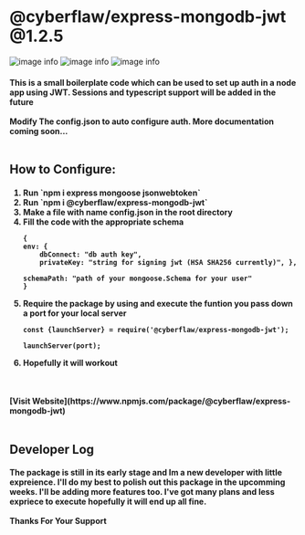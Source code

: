 # @cyberflaw/express-mongodb-jwt @1.2.5

![image info](https://img.shields.io/github/issues/CyberFlaw/Express-MongoDB-JWT-Auth)
![image info](https://img.shields.io/github/forks/CyberFlaw/Express-MongoDB-JWT-Auth)
![image info](https://img.shields.io/github/stars/CyberFlaw/Express-MongoDB-JWT-Auth)

<h4>This is a small boilerplate code which can be used to set up auth in a node app using JWT. Sessions and typescript support will be added in the future

<br/>
<br/>
Modify The config.json to auto configure auth. More documentation coming soon...

<br/>
<br/>
<h2> How to Configure:
<h4>
<ol>
<li>Run `npm i express mongoose jsonwebtoken`
<li>Run `npm i @cyberflaw/express-mongodb-jwt`
<li>Make a file with name config.json in the root directory
<li>Fill the code with the appropriate schema 
<br>

    {
    env: {
        dbConnect: "db auth key",
        privateKey: "string for signing jwt (HSA SHA256 currently)", },

    schemaPath: "path of your mongoose.Schema for your user"
    }

<li>Require the package by using 
and execute the funtion you pass down a port for your local server<br>

```
const {launchServer} = require('@cyberflaw/express-mongodb-jwt');

launchServer(port);
```

<li>Hopefully it will workout
</ol>

<br/>
<h4>
[Visit Website](https://www.npmjs.com/package/@cyberflaw/express-mongodb-jwt)

<br>
<br>
<h2>Developer Log
<h4>
The package is still in its early stage and Im a new developer with little expreience. I'll do my best to polish out this package in the upcomming weeks. I'll be adding more features too. I've got many plans and less expriece to execute hopefully it will end up all fine.
<br>
<br>
Thanks For Your Support
